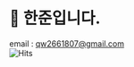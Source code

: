 # 👋 한준입니다.
email : qw2661807@gmail.com  
![Hits](https://hits.seeyoufarm.com/api/count/incr/badge.svg?url=https%3A%2F%2Fgithub.com%2Fapnalkkamkkamhanjoon&count_bg=%2300B5FF&title_bg=%23555555&icon=&icon_color=%23FF0000&title=hits&edge_flat=false)

